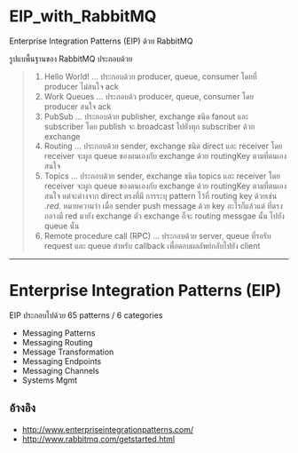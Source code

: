 # EIP_with_RabbitMQ
Enterprise Integration Patterns (EIP) ด้วย RabbitMQ

รูปแบพื้นฐานของ RabbitMQ ประกอบด้วย
> 1. Hello World! ... ประกอบด้วย producer, queue, consumer โดยที่ producer ไม่สนใจ ack
> 2. Work Queues ... ประกอบด้ว producer, queue, consumer โดย producer สนใจ ack
> 3. PubSub ... ประกอบด้วย publisher, exchange ชนิด fanout และ subscriber โดย publish จะ broadcast ไปยังทุก subscriber ด้วย exchange
> 4. Routing ... ประกอบด้วย sender,  exchange ชนิด direct และ receiver โดย receiver จะผูก queue ของตนเองกับ exchange ด้วย routingKey ตามที่ตนเองสนใจ
> 5. Topics ... ประกอบด้วย sender,  exchange ชนิด topics และ receiver โดย receiver จะผูก queue ของตนเองกับ exchange ด้วย routingKey ตามที่ตนเองสนใจ แต่จะต่างจาก direct ตรงที่มี การระบุ pattern ไว้ที่ routing key ด้วยเช่น *.red.* หมายความว่า เมื่อ sender push message  ด้วย key อะไรก็แล้วแต่ ที่ตรงกลางมี red มายัง exchange ตัว exchange ก็จะ routing messgae นั้น ไปยัง queue นั้น
> 6. Remote procedure call (RPC) ... ประกอบด้วย server, queue ที่รอรับ request และ queue สำหรับ callback เพื่อตอบผลลัพย์กลับไปยัง client

----------

# Enterprise Integration Patterns (EIP)

EIP ประกอบไปด้วย 65 patterns / 6 categories

- Messaging Patterns
- Messaging Routing
- Message Transformation
- Messaging Endpoints
- Messaging Channels
- Systems Mgmt

## อ้างอิง
- http://www.enterpriseintegrationpatterns.com/
- http://www.rabbitmq.com/getstarted.html
